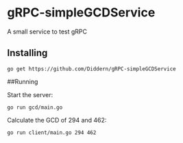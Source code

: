 # gRPC-simpleGCDService

A small service to test gRPC

## Installing

``` 
go get https://github.com/Diddern/gRPC-simpleGCDService 
``` 

##Running

Start the server:

``` go run gcd/main.go ```

Calculate the GCD of 294 and 462:

``` go run client/main.go 294 462 ```